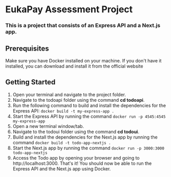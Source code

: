 # EukaPay Assessment Project
### This is a project that consists of an Express API and a Next.js app.

## Prerequisites
Make sure you have Docker installed on your machine. If you don't have it installed, you can download and install it from the official website

## Getting Started
1. Open your terminal and navigate to the project folder.
2. Navigate to the todoapi folder using the command __cd todoapi__.
3. Run the following command to build and install the dependencies for the Express API:
`docker build -t my-express-app .`
4. Start the Express API by running the command `docker run -p 4545:4545 my-express-app`
5. Open a new terminal window/tab.
6. Navigate to the todoui folder using the command __cd todoui__.
7. Build and install the dependencies for the Next.js app by running the command `docker build -t todo-app-nextjs .`
8. Start the Next.js app by running the command `docker run -p 3000:3000 todo-app-nextjs`
9. Access the Todo app by opening your browser and going to http://localhost:3000.
That's it! You should now be able to run the Express API and the Next.js app using Docker.
